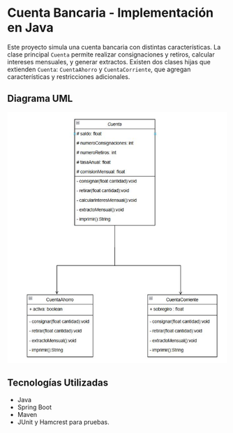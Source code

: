 # Cuenta Bancaria - Implementación en Java

Este proyecto simula una cuenta bancaria con distintas características. La clase principal `Cuenta` permite realizar consignaciones y retiros, calcular intereses mensuales, y generar extractos. Existen dos clases hijas que extienden `Cuenta`: `CuentaAhorro` y `CuentaCorriente`, que agregan características y restricciones adicionales.

## Diagrama UML

![Diagrama UML](src/main/resources/diagramaUML.jpg)

## Tecnologías Utilizadas

- Java
- Spring Boot
- Maven
- JUnit y Hamcrest para pruebas.

